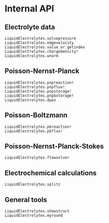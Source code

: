 # Internal API

## Electrolyte data


```@docs
LiquidElectrolytes.solvepressure
LiquidElectrolytes.edgevelocity
LiquidElectrolytes.value_or_getindex
LiquidElectrolytes.chargedensity!
LiquidElectrolytes.wnorm
```


## Poisson-Nernst-Planck
```@docs
LiquidElectrolytes.pnpreaction!
LiquidElectrolytes.pnpflux!
LiquidElectrolytes.pnpstorage!
LiquidElectrolytes.pnpbstorage!
LiquidElectrolytes.dμex
```
## Poisson-Boltzmann
```@docs
LiquidElectrolytes.pbreaction!
LiquidElectrolytes.pbflux!
```

## Poisson-Nernst-Planck-Stokes
```
LiquidElectrolytes.flowsolver
```

## Electrochemical calculations
```@docs
LiquidElectrolytes.splitz
```

## General tools
```@docs
LiquidElectrolytes.showstruct
LiquidElectrolytes.myround
```

